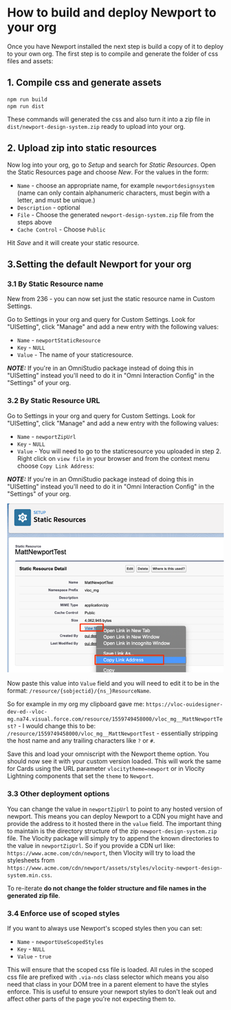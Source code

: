 # How to build and deploy Newport to your org

Once you have Newport installed the next step is build a copy of it to deploy to your own org. The first step is to compile and generate the folder of css files and assets:

## 1. Compile css and generate assets

```
npm run build
npm run dist
```

These commands will generated the css and also turn it into a zip file in `dist/newport-design-system.zip` ready to upload into your org.

## 2. Upload zip into static resources

Now log into your org, go to _Setup_ and search for _Static Resources_. Open the Static Resources page and choose _New_. For the values in the form:

- `Name` - choose an appropriate name, for example `newportdesignsystem` (name can only contain alphanumeric characters, must begin with a letter, and must be unique.)
- `Description` - optional
- `File` - Choose the generated `newport-design-system.zip` file from the steps above
- `Cache Control` - Choose `Public`

Hit _Save_ and it will create your static resource.
## 3.Setting the default Newport for your org
### 3.1 By Static Resource name

New from 236 - you can now set just the static resource name in Custom Settings.

Go to Settings in your org and query for Custom Settings. Look for "UISetting", click "Manage" and add a new entry with the following values:
- `Name` - `newportStaticResource`
- `Key` - `NULL`
- `Value` - The name of your staticresource.

***NOTE:*** If you're in an OmniStudio package instead of doing this in "UISetting" instead you'll need to do it in "Omni Interaction Config" in the "Settings" of your org.

### 3.2 By Static Resource URL

Go to Settings in your org and query for Custom Settings. Look for "UISetting", click "Manage" and add a new entry with the following values:

- `Name` - `newportZipUrl`
- `Key` - `NULL`
- `Value` - You will need to go to the staticresource you uploaded in step 2. Right click on `view file` in your browser and from the context menu choose `Copy Link Address`:

***NOTE:*** If you're in an OmniStudio package instead of doing this in "UISetting" instead you'll need to do it in "Omni Interaction Config" in the "Settings" of your org.

![Preview tool](./docs/copy_link_address_of_static_resource.png)

Now paste this value into `Value` field and you will need to edit it to be in the format: `/resource/{sobjectid}/{ns_}ResourceName`.

So for example in my org my clipboard gave me: `https://vloc-ouidesigner-dev-ed--vloc-mg.na74.visual.force.com/resource/1559749458000/vloc_mg__MattNewportTest?` - I would change this to be: `/resource/1559749458000/vloc_mg__MattNewportTest` - essentially stripping the host name and any trailing characters like `?` or `#`.

Save this and load your omniscript with the Newport theme option. You should now see it with your custom version loaded. This will work the same for Cards using the URL parameter `vlocitytheme=newport` or in Vlocity Lightning components that set the `theme` to `Newport`.

### 3.3 Other deployment options

You can change the value in `newportZipUrl` to point to any hosted version of newport. This means you can deploy Newport to a CDN you might have and provide the address to it hosted there in the `value` field. The important thing to maintain is the directory structure of the zip `newport-design-system.zip` file. The Vlocity package will simply try to append the known directories to the value in `newportZipUrl`. So if you provide a CDN url like: `https://www.acme.com/cdn/newport`, then Vlocity will try to load the stylesheets from `https://www.acme.com/cdn/newport/assets/styles/vlocity-newport-design-system.min.css`.

To re-iterate **do not change the folder structure and file names in the generated zip file**.

### 3.4 Enforce use of scoped styles

If you want to always use Newport's scoped styles then you can set:

- `Name` - `newportUseScopedStyles`
- `Key` - `NULL`
- `Value` - `true`

This will ensure that the scoped css file is loaded. All rules in the scoped css file are prefixed with `.via-nds` class selector which means you also need that class in your DOM tree in a parent element to have the styles enforce. This is useful to ensure your newport styles to don't leak out and affect other parts of the page you're not expecting them to.
